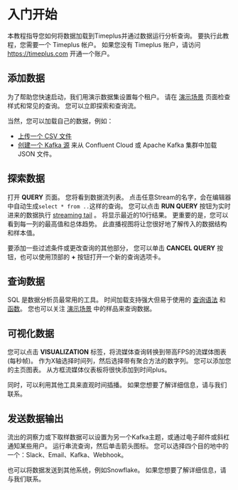 # 入门开始

本教程指导您如何将数据加载到Timeplus并通过数据运行分析查询。 要执行此教程，您需要一个 Timeplus 帐户。 如果您没有 Timeplus 账户，请访问 https://timeplus.com 开通一个账户。

## 添加数据

为了帮助您快速启动，我们用演示数据集设置每个租户。 请在 [演示场景](usecases) 页面检查样式和常见的查询。 您可以立即探索和查询流。

当然，您可以加载自己的数据，例如：

* [上传一个 CSV 文件](ingestion#load-sample-streaming-data)
* [创建一个 Kafka 源](ingestion#kafka) 来从 Confluent Cloud 或 Apache Kafka 集群中加载 JSON 文件。

## 探索数据

打开 **QUERY** 页面。 您将看到数据流列表。 点击任意Stream的名字，会在编辑器中自动生成`select * from ..`这样的查询。 您可以点击 **RUN QUERY** 按钮为实时进来的数据执行 [streaming tail](query-syntax#streaming-tailing) 。 将显示最近的10行结果。 更重要的是，您可以看到每一列的最高值和总体趋势。 此直播视图将让您很好地了解传入的数据结构和样本值。

要添加一些过滤条件或更改查询的其他部分， 您可以单击 **CANCEL QUERY** 按钮，也可以使用顶部的 **+** 按钮打开一个新的查询选项卡。

## 查询数据

SQL 是数据分析员最常用的工具。 时间加载支持强大但易于使用的 [查询语法](query-syntax) 和 [函数](functions)。 您也可以关注 [演示场景](usecases) 中的样品来查询数据。

## 可视化数据

您可以点击 **VISUALIZATION** 标签，将流媒体查询转换到带高FPS的流媒体图表(每秒帧)。 作为X轴选择时间列，然后选择带有聚合方法的数字列。 您可以添加您的主页图表。 从方框流媒体仪表板将很快添加到时间plus。

同时，可以利用其他工具来直观时间插播。 如果您想要了解详细信息，请与我们联系。

## 发送数据输出

流出的洞察力或下取样数据可以设置为另一个Kafka主题，或通过电子邮件或斜杠通知某些用户。 运行串流查询，然后单击箭头图标。 您可以选择四个目的地中的一个：Slack、Email、Kafka、Webhook。

也可以将数据发送到其他系统，例如Snowflake。 如果您想要了解详细信息，请与我们联系。
